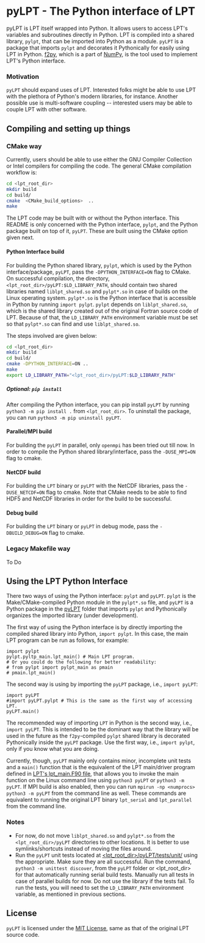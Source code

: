 # pyLPT - The Python interface of LPT

pyLPT is LPT itself wrapped into Python. It allows users to access
LPT's variables and subroutines directly in Python. LPT is compiled into
a shared library, `pylpt`, that can be imported into Python as a module.
`pyLPT` is a package that imports `pylpt` and decorates it Pythonically
for easily using LPT in Python. [f2py](https://numpy.org/doc/stable/f2py/),
which is a part of [NumPy](https://numpy.org/), is the tool used to
implement LPT's Python interface.

### Motivation
`pyLPT` should expand uses of LPT. Interested folks might be able to use LPT
with the plethora of Python's modern libraries, for instance.
Another possible use is multi-software coupling -- interested users may be able
to couple LPT with other software.

## Compiling and setting up things

### CMake way
Currently, users should be able to use either the GNU Compiler Collection or
Intel compilers for compiling the code. The general CMake compilation workflow
is:
```bash
cd <lpt_root_dir>
mkdir build
cd build/
cmake  <CMake_build_options>  ..
make
```
The LPT code may be built with or without the Python interface. This README is
only concerned with the Python interface, `pylpt`, and the Python package built
on top of it, `pyLPT`. These are built using the CMake option given next.

#### Python Interface build
For building the Python shared library, `pylpt`, which is used by the Python
interface/package, `pyLPT`, pass the `-DPYTHON_INTERFACE=ON` flag to CMake. On
successful compilation, the directory, `<lpt_root_dir>/pyLPT:$LD_LIBRARY_PATH`,
should contain two shared libraries named `liblpt_shared.so` and `pylpt*.so` in
case of builds on the Linux operating system. `pylpt*.so` is the Python
interface that is accessible in Python by running `import pylpt`. `pylpt`
depends on `liblpt_shared.so`, which is the shared library created out of the
original Fortran source code of LPT. Because of that, the `LD_LIBRARY_PATH`
environment variable must be set so that `pylpt*.so` can find and use
`liblpt_shared.so`.

The steps involved are given below:
```bash
cd <lpt_root_dir>
mkdir build
cd build/
cmake -DPYTHON_INTERFACE=ON ..
make
export LD_LIBRARY_PATH="<lpt_root_dir>/pyLPT:$LD_LIBRARY_PATH"
```

##### Optional: `pip install`
After compiling the Python interface, you can pip install `pyLPT` by running
`python3 -m pip install .` from `<lpt_root_dir>`. To uninstall the package, you
can run `python3 -m pip uninstall pyLPT`.

#### Parallel/MPI build
For building the `pyLPT` in parallel, only `openmpi` has been tried out till
now. In order to compile the Python shared library/interface, pass the
`-DUSE_MPI=ON` flag to cmake.

#### NetCDF build
For building the `LPT` binary or `pyLPT` with the NetCDF libraries, pass the
`-DUSE_NETCDF=ON` flag to cmake. Note that CMake needs to be able to find HDF5
and NetCDF libraries in order for the build to be successful.

#### Debug build
For building the `LPT` binary or `pyLPT` in debug mode, pass the
`-DBUILD_DEBUG=ON` flag to cmake.

### Legacy Makefile way
To Do

## Using the LPT Python Interface
There two ways of using the Python interface: `pylpt` and `pyLPT`.
`pylpt` is the Make/CMake-compiled Python module in the `pylpt*.so` file,
and `pyLPT` is a Python package in the [pyLPT](../pyLPT) folder that
imports `pylpt` and Pythonically organizes the imported library (under
development). 

The first way of using the Python interface is by directly importing the
compiled shared library into Python, `import pylpt`. In this case, the main LPT
program can be run as follows, for example:
```python3
import pylpt
pylpt.pyltp_main.lpt_main() # Main LPT program.
# Or you could do the following for better readability:
# from pylpt import pylpt_main as pmain
# pmain.lpt_main()
```

The second way is using by importing the `pyLPT` package, i.e., `import pyLPT`:
```python3
import pyLPT
#import pyLPT.pylpt # This is the same as the first way of accessing LPT.
pyLPT.main()
```

The recommended way of importing `LPT` in Python is the second way, i.e.,
`import pyLPT`. This is intended to be the dominant way that the library will be
used in the future as the `f2py`-compiled `pylpt` shared library is decorated
Pythonically inside the `pyLPT` package. Use the first way, i.e.,
`import pylpt`, only if you know what you are doing.

Currently, though, `pyLPT` mainly only contains minor, incomplete unit tests and
a `main()` function that is the equivalent of the LPT main/driver program
defined in [LPT's lpt\_main.F90 file](../src/lpt_main.F90), that allows you to
invoke the main function on the Linux command line using `python3 pyLPT` or
`python3 -m pyLPT`. If MPI build is also enabled, then you can run
`mpirun -np <numprocs> python3 -m pyLPT` from the command line as well.
These commands are equivalent to running the original LPT binary `lpt_serial`
and `lpt_parallel` from the command line.

### Notes
* For now, do not move `liblpt_shared.so` and `pylpt*.so` from the 
  `<lpt_root_dir>/pyLPT` directories to other locations. It is better to use
  symlinks/shortcuts instead of moving the files around.
* Run the `pyLPT` unit tests located at
  [<lpt_root_dir>/pyLPT/tests/unit/](../pyLPT/tests/unit) using the appropriate.
  Make sure they are all successful. Run the command,
  `python3 -m unittest discover`, from the `pyLPT` folder or <lpt_root_dir>
  for that automatically running serial build tests. Manually run all tests in
  case of parallel builds for now. Do not use the library if the tests fail. To
  run the tests, you will need to set the `LD_LIBRARY_PATH` environment
  variable, as mentioned in previous sections.

## License
`pyLPT` is licensed under the [MIT License](../LICENSE), same as that of the
original LPT source code.

